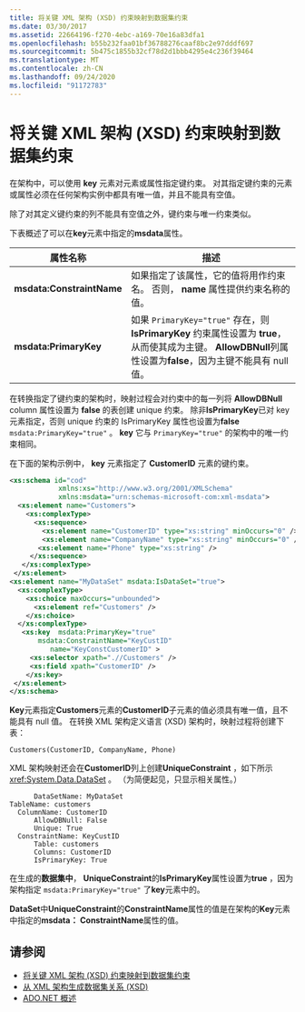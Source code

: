 ```yaml
---
title: 将关键 XML 架构 (XSD) 约束映射到数据集约束
ms.date: 03/30/2017
ms.assetid: 22664196-f270-4ebc-a169-70e16a83dfa1
ms.openlocfilehash: b55b232faa01bf36788276caaf8bc2e97dddf697
ms.sourcegitcommit: 5b475c1855b32cf78d2d1bbb4295e4c236f39464
ms.translationtype: MT
ms.contentlocale: zh-CN
ms.lasthandoff: 09/24/2020
ms.locfileid: "91172783"
---
```

# <a name="map-key-xml-schema-xsd-constraints-to-dataset-constraints"></a>将关键 XML 架构 (XSD) 约束映射到数据集约束

在架构中，可以使用 **key** 元素对元素或属性指定键约束。 对其指定键约束的元素或属性必须在任何架构实例中都具有唯一值，并且不能具有空值。  
  
 除了对其定义键约束的列不能具有空值之外，键约束与唯一约束类似。  
  
 下表概述了可以在**key**元素中指定的**msdata**属性。  
  
|属性名称|描述|  
|--------------------|-----------------|  
|**msdata:ConstraintName**|如果指定了该属性，它的值将用作约束名。 否则， **name** 属性提供约束名称的值。|  
|**msdata:PrimaryKey**|如果 `PrimaryKey="true"` 存在，则 **IsPrimaryKey** 约束属性设置为 **true**，从而使其成为主键。 **AllowDBNull**列属性设置为**false**，因为主键不能具有 null 值。|  
  
 在转换指定了键约束的架构时，映射过程会对约束中的每一列将 **AllowDBNull** column 属性设置为 **false** 的表创建 unique 约束。 除非**IsPrimaryKey**已对 key 元素指定，否则 unique 约束的 IsPrimaryKey 属性也设置为**false** `msdata:PrimaryKey="true"` 。 **key** 它与 `PrimaryKey="true"` 的架构中的唯一约束相同。  
  
 在下面的架构示例中， **key** 元素指定了 **CustomerID** 元素的键约束。  
  
```xml  
<xs:schema id="cod"  
            xmlns:xs="http://www.w3.org/2001/XMLSchema"
            xmlns:msdata="urn:schemas-microsoft-com:xml-msdata">  
  <xs:element name="Customers">  
    <xs:complexType>  
      <xs:sequence>  
        <xs:element name="CustomerID" type="xs:string" minOccurs="0" />  
        <xs:element name="CompanyName" type="xs:string" minOccurs="0" />  
       <xs:element name="Phone" type="xs:string" />  
     </xs:sequence>  
   </xs:complexType>  
 </xs:element>  
<xs:element name="MyDataSet" msdata:IsDataSet="true">  
  <xs:complexType>  
    <xs:choice maxOccurs="unbounded">  
      <xs:element ref="Customers" />  
    </xs:choice>  
  </xs:complexType>  
   <xs:key  msdata:PrimaryKey="true"  
       msdata:ConstraintName="KeyCustID"  
          name="KeyConstCustomerID" >  
     <xs:selector xpath=".//Customers" />  
     <xs:field xpath="CustomerID" />  
    </xs:key>  
 </xs:element>  
</xs:schema>
```  
  
 **Key**元素指定**Customers**元素的**CustomerID**子元素的值必须具有唯一值，且不能具有 null 值。 在转换 XML 架构定义语言 (XSD) 架构时，映射过程将创建下表：  
  
```text  
Customers(CustomerID, CompanyName, Phone)  
```  
  
 XML 架构映射还会在**CustomerID**列上创建**UniqueConstraint** ，如下所示 <xref:System.Data.DataSet> 。 （为简便起见，只显示相关属性。）  
  
```text  
      DataSetName: MyDataSet  
TableName: customers  
  ColumnName: CustomerID  
      AllowDBNull: False  
      Unique: True  
  ConstraintName: KeyCustID  
      Table: customers  
      Columns: CustomerID
      IsPrimaryKey: True  
```  
  
 在生成的**数据集中**， **UniqueConstraint**的**IsPrimaryKey**属性设置为**true** ，因为架构指定 `msdata:PrimaryKey="true"` 了**key**元素中的。  
  
 **DataSet**中**UniqueConstraint**的**ConstraintName**属性的值是在架构的**Key**元素中指定的**msdata： ConstraintName**属性的值。  
  
## <a name="see-also"></a>请参阅

- [将关键 XML 架构 (XSD) 约束映射到数据集约束](mapping-xml-schema-xsd-constraints-to-dataset-constraints.md)
- [从 XML 架构生成数据集关系 (XSD)](generating-dataset-relations-from-xml-schema-xsd.md)
- [ADO.NET 概述](../ado-net-overview.md)
